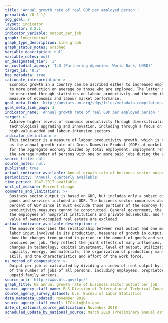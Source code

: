 ```yaml
---
title: 'Annual growth rate of real GDP per employed person '
permalink: /8-2-1/
sdg_goal: 8
layout: indicator
indicator: 8.2.1
indicator_variable: output_per_job
graph: longitudinal
graph_type_description: Line graph
graph_status_notes: Graphed
variable_description: null
variable_notes: null
un_designated_tier: '1'
un_custodial_agency: 'ILO (Partnering Agencies: World Bank, UNSD)'
target_id: '8.2'
has_metadata: true
rationale_interpretation: >-
  Economic growth in a country can be ascribed either to increased employment or
  to more production on average by those who are employed. The latter effect can
  be described through statistics on labour productivity and thereby it is a key
  measure of economic and labour market performance. 
goal_meta_link: 'http://unstats.un.org/sdgs/files/metadata-compilation/Metadata-Goal-8.pdf'
goal_meta_link_page: 3
indicator_name: 'Annual growth rate of real GDP per employed person '
target: >-
  Achieve higher levels of economic productivity through diversification,
  technological upgrading and innovation, including through a focus on
  high-value-added and labour-intensive sectors.
indicator_definition: >-
  This indicator is a measure of labour productivity growth, which is computed
  as the annual growth rate of: Gross Domestic Product (GDP) at market prices
  for the aggregate economy divided by total employment. Employment refers to
  the average number of persons with one or more paid jobs during the year.
source_title: null
source_notes: null
published: true
actual_indicator_available: Annual growth rate of business sector output per job
periodicity: 'Annual, quarterly available'
time_period: 1947-2017 available
unit_of_measure: Percent change
comments_and_limitations: >-
  Business sector output is based on GDP, but includes only a subset of the
  goods and services included in GDP. The business sector comprises about 75
  percent of GDP since it must exclude those portions of the economy for which
  productivity measures cannot be constructed. General government, the output of
  the employees of nonprofit institutions and private households, and the rental
  value of owner-occupied real estate are excluded.
actual_indicator_available_description: >-
  The measure describes the relationship between real output and one measure of
  labor input involved in its production. Measures of growth in output per job
  show the changes from period to period in the amount of goods and services
  produced per job. They reflect the joint effects of many influences, including
  changes in technology; capital investment; level of output; utilization of
  capacity, energy, and materials; the organization of production; managerial
  skill; and the characteristics and effort of the work force.
us_method_of_computation: >-
  Output per job is calculated by dividing an index of real output by an index
  of the number of jobs of all persons, including employees, proprietors, and
  unpaid family workers.
source_url: 'http://www.bls.gov/lpc/'
graph_title: US annual growth rate of business sector output per job
source_agency_staff_name: BLS Division of International Technical Cooperation staff
source_agency_survey_dataset: U.S. Bureau of Labor Statistics
date_metadata_updated: November 2018
source_agency_staff_email: ITCinfo@bls.gov
date_of_national_source_publication: November 2018
scheduled_update_by_national_source: March 2019 (Preliminary annual data published February 2019)
---
```

